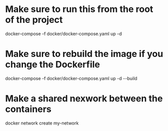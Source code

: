 # Make sure to run this from the root of the project
docker-compose -f docker/docker-compose.yaml up -d 

# Make sure to rebuild the image if you change the Dockerfile
docker-compose -f docker/docker-compose.yaml up -d --build

# Make a shared nexwork between the containers
docker network create my-network
